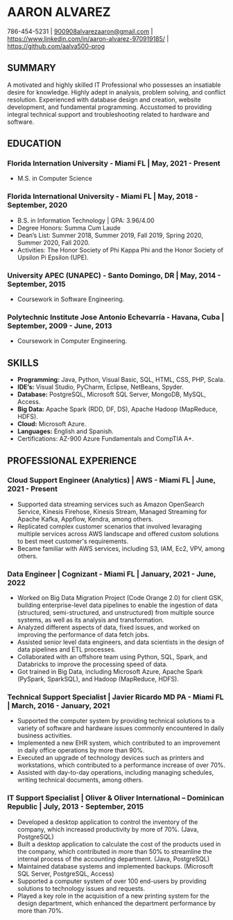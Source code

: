 # AARON ALVAREZ
786-454-5231 | 900908alvarezaaron@gmail.com | https://www.linkedin.com/in/aaron-alvarez-970919185/ | https://github.com/aalva500-prog

## SUMMARY
A motivated and highly skilled IT Professional who possesses an insatiable desire for knowledge. Highly adept
in analysis, problem solving, and conflict resolution. Experienced with database design and creation, website
development, and fundamental programming. Accustomed to providing integral technical support and
troubleshooting related to hardware and software.

## EDUCATION
### Florida Internation University - Miami FL | May, 2021 - Present
  * M.S. in Computer Science
### Florida International University - Miami FL | May, 2018 - September, 2020
  * B.S. in Information Technology | GPA: 3.96/4.00
  * Degree Honors: Summa Cum Laude
  * Dean’s List: Summer 2018, Summer 2019, Fall 2019, Spring 2020, Summer 2020, Fall 2020.
  * Activities: The Honor Society of Phi Kappa Phi and the Honor Society of Upsilon Pi Epsilon (UPE).
### University APEC (UNAPEC) - Santo Domingo, DR | May, 2014 - September, 2015
  * Coursework in Software Engineering.
### Polytechnic Institute Jose Antonio Echevarría - Havana, Cuba | September, 2009 - June, 2013
  * Coursework in Computer Engineering.
  
## SKILLS
  * **Programming:** Java, Python, Visual Basic, SQL, HTML, CSS, PHP, Scala.
  * **IDE’s:** Visual Studio, PyCharm, Eclipse, NetBeans, Spyder.
  * **Database:** PostgreSQL, Microsoft SQL Server, MongoDB, MySQL, Access.
  * **Big Data:** Apache Spark (RDD, DF, DS), Apache Hadoop (MapReduce, HDFS).
  * **Cloud:** Microsoft Azure.
  * **Languages:** English and Spanish.
  * Certifications: AZ-900 Azure Fundamentals and CompTIA A+.
  
## PROFESSIONAL EXPERIENCE
### Cloud Support Engineer (Analytics) | AWS - Miami FL | June, 2021 - Present
* Supported data streaming services such as Amazon OpenSearch Service, Kinesis Firehose, Kinesis Stream, Managed Streaming for Apache Kafka, Appflow, Kendra, among others.
* Replicated complex customer scenarios that involved levaraging multiple services across AWS landscape and offered custom solutions to best meet customer's requirements.
* Became familiar with AWS services, including S3, IAM, Ec2, VPV, among others.
### Data Engineer | Cognizant - Miami FL | January, 2021 - June, 2022
* Worked on Big Data Migration Project (Code Orange 2.0) for client GSK, building enterprise-level data pipelines
to enable the ingestion of data (structured, semi-structured, and unstructured) from multiple source systems, as
well as its analysis and transformation.
* Analyzed different aspects of data, fixed issues, and worked on improving the performance of data fetch jobs.
* Assisted senior level data engineers, and data scientists in the design of data pipelines and ETL processes.
* Collaborated with an offshore team using Python, SQL, Spark, and Databricks to improve the processing speed of
data.
* Got trained in Big Data, including Microsoft Azure, Apache Spark (PySpark, SparkSQL), and Hadoop
(MapReduce, HDFS).
### Technical Support Specialist | Javier Ricardo MD PA - Miami FL | March, 2016 - January, 2021
 * Supported the computer system by providing technical solutions to a variety of software and
hardware issues commonly encountered in daily business activities.
 * Implemented a new EHR system, which contributed to an improvement in daily office operations
by more than 90%.
 * Executed an upgrade of technology devices such as printers and workstations, which contributed to
a performance increase of over 70%.
 * Assisted with day-to-day operations, including managing schedules, writing technical documents,
among others.
### IT Support Specialist | Oliver & Oliver International – Dominican Republic | July, 2013 - September, 2015
 * Developed a desktop application to control the inventory of the company, which increased productivity
by more of 70%. (Java, PostgreSQL)
 * Built a desktop application to calculate the cost of the products used in the company, which contributed
in more than 50% to streamline the internal process of the accounting department. (Java, PostgreSQL)
 * Maintained database systems and implemented backups. (Microsoft SQL Server, PostgreSQL,
Access)
 * Supported a computer system of over 100 end-users by providing solutions to technology issues
and requests.
 * Played a key role in the acquisition of a new printing system for the design department, which enhanced
the department performance by more than 70%.

